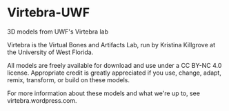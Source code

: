 # Virtebra-UWF
3D models from UWF's Virtebra lab

Virtebra is the Virtual Bones and Artifacts Lab, run by Kristina Killgrove at the University of West Florida.  

All models are freely available for download and use under a CC BY-NC 4.0 license.  Appropriate credit is greatly appreciated
if you use, change, adapt, remix, transform, or build on these models.

For more information about these models and what we're up to, see virtebra.wordpress.com.
